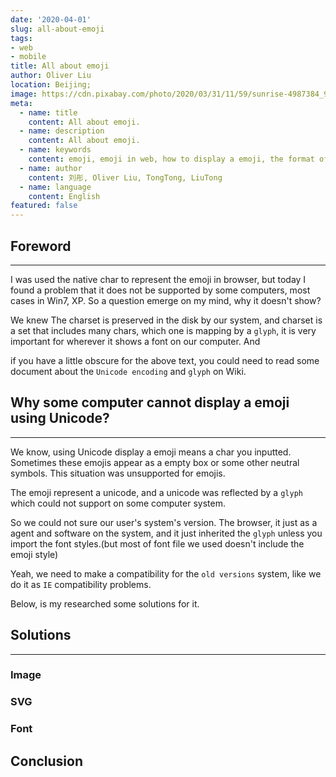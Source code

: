 ```yaml
---
date: '2020-04-01'
slug: all-about-emoji
tags:
- web
- mobile
title: All about emoji
author: Oliver Liu
location: Beijing;
image: https://cdn.pixabay.com/photo/2020/03/31/11/59/sunrise-4987384_960_720.jpg
meta:
  - name: title
    content: All about emoji.
  - name: description
    content: All about emoji.
  - name: keywords
    content: emoji, emoji in web, how to display a emoji, the format of emoji.
  - name: author
    content: 刘彤, Oliver Liu, TongTong, LiuTong
  - name: language
    content: English
featured: false
---
```


## Foreword

---

I was used the native char to represent the emoji in browser, but today I found a problem that it does not be supported by some computers,
most cases in Win7, XP. So a question emerge on my mind, why it doesn't show?

We knew The charset is preserved in the disk by our system, and charset is a set that includes many chars, which one is mapping by a `glyph`,
it is very important for wherever it shows a font on our computer. And

if you have a little obscure for the above text, you could need to read some document about the `Unicode encoding` and `glyph` on Wiki.

## Why some computer cannot display a emoji using Unicode?

--- 

We know, using Unicode display a emoji means a char you inputted. Sometimes these emojis appear as a empty box or some 
other neutral symbols. This situation was unsupported for emojis.

The emoji represent a unicode, and a unicode was reflected by a `glyph` which could not support on some computer system. 

So we could not sure our user's system's version. The browser, it just as a agent and software on the system, and it just inherited the `glyph` 
unless you import the font styles.(but most of font file we used doesn't include the emoji style)

Yeah, we need to make a compatibility for the `old versions` system, like we do it as `IE` compatibility problems.

Below, is my researched some solutions for it.

## Solutions

----

### Image

### SVG

### Font

## Conclusion
